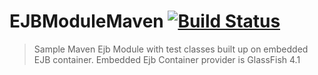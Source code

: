 # EJBModuleMaven [![Build Status](https://travis-ci.org/waleedsamy/EJBModuleMaven.svg?branch=master)](https://travis-ci.org/waleedsamy/EJBModuleMaven)
> Sample Maven Ejb Module with test classes built up on embedded EJB container. Embedded Ejb Container provider is GlassFish 4.1
